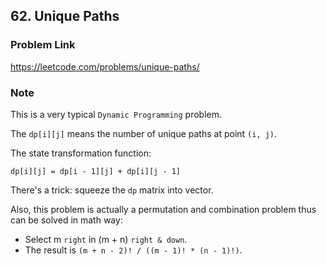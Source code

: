 ## 62. Unique Paths

### Problem Link 
https://leetcode.com/problems/unique-paths/

### Note
This is a very typical `Dynamic Programming` problem. 

The `dp[i][j]` means the number of unique paths at point `(i, j)`.

The state transformation function:
```
dp[i][j] = dp[i - 1][j] + dp[i][j - 1]
```

There's a trick: squeeze the `dp` matrix into vector.

Also, this problem is actually a permutation and combination problem thus can be solved in math way: 

- Select m `right` in (m + n) `right & down`.
- The result is `(m + n - 2)! / ((m - 1)! * (n - 1)!)`.
